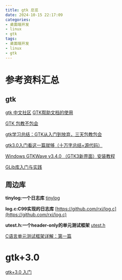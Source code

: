 ```yaml
---
title: gtk 总览
date: 2024-10-15 22:17:09
categories:
- 桌面端开发
- linux
- gtk
tags:
- 桌面端开发
- linux
- gtk
---
```


# 参考资料汇总

## gtk

[gtk 中文社区](https://gtk.awaysoft.com/)
[GTK帮助文档的使用](https://blog.csdn.net/tennysonsky/article/details/42778635)

[GTK 包教不包会](https://space.bilibili.com/76048877/channel/collectiondetail?sid=2534379&ctype=0)

[gtk学习总结：GTK从入门到放弃，三天包教包会](https://blog.csdn.net/Rong_Toa/article/details/85856499)

[gtk3.0入门看这一篇就够（十万字总结+源代码）](https://blog.csdn.net/arv002/article/details/139041115)

[Windows GTKWave v3.4.0 （GTK3新界面）安装教程](https://zhuanlan.zhihu.com/p/647533706)

[GLib库入门与实践](https://blog.csdn.net/field1003/category_11680135.html)


## 周边库

**tinylog:一个日志库**
[tinylog](https://github.com/pymumu/tinylog/tree/master)

**log.c:C99实现的日志库**
[https://github.com/rxi/log.c](https://github.com/rxi/log.c)

**utest.h:一个header-only的单元测试框架**
[utest.h](https://github.com/sheredom/utest.h)

[C语言单元测试框架详解：第一篇](https://blog.csdn.net/weibo1230123/article/details/123703029)

# gtk+3.0

[gtk+3.0 入门](/2024/10/15/gtk-总览/)